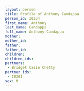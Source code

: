 ```yaml
---
layout: person
title: Profile of Anthony Candappa
person_id: I0334
first_name: Anthony
last_name: Candappa
full_name: Anthony Candappa
mother: 
mother_id: 
father: 
father_id: 
children:
children_ids:
partners:
 - Bridget Casie Chetty
partner_ids:
 - I0261
sex: M
---
```


